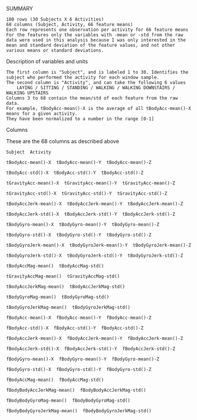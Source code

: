 SUMMARY

    180 rows (30 Subjects X 6 Activities)
    68 columns (Subject, Activity, 66 feature means)
    Each row represents one observation per activity for 66 feature means
    For the features only the variables with -mean or -std from the raw data were used in this analysis because I was only interested in the mean and standard deviation of the feature values, and not other various means or standard deviations.

Description of variables and units

    The first column is "Subject", and is labeled 1 to 30. Identifies the subject who performed the activity for each window sample.
    The second column is "Activity", and can take the following 6 values
        LAYING / SITTING / STANDING / WALKING / WALKING DOWNSTAIRS / WALKING UPSTAIRS
    Columns 3 to 68 contain the mean/std of each feature from the raw data.
    For example, tBodyAcc-mean()-X is the average of all tBodyAcc-mean()-X means for a given activity.
    They have been normalized to a number in the range [0-1]

Columns

These are the 68 columns as described above

    Subject  Activity

    tBodyAcc-mean()-X  tBodyAcc-mean()-Y  tBodyAcc-mean()-Z

    tBodyAcc-std()-X  tBodyAcc-std()-Y  tBodyAcc-std()-Z

    tGravityAcc-mean()-X  tGravityAcc-mean()-Y  tGravityAcc-mean()-Z

    tGravityAcc-std()-X  tGravityAcc-std()-Y  tGravityAcc-std()-Z

    tBodyAccJerk-mean()-X  tBodyAccJerk-mean()-Y  tBodyAccJerk-mean()-Z

    tBodyAccJerk-std()-X  tBodyAccJerk-std()-Y  tBodyAccJerk-std()-Z

    tBodyGyro-mean()-X  tBodyGyro-mean()-Y  tBodyGyro-mean()-Z

    tBodyGyro-std()-X  tBodyGyro-std()-Y  tBodyGyro-std()-Z

    tBodyGyroJerk-mean()-X  tBodyGyroJerk-mean()-Y  tBodyGyroJerk-mean()-Z

    tBodyGyroJerk-std()-X  tBodyGyroJerk-std()-Y  tBodyGyroJerk-std()-Z

    tBodyAccMag-mean()  tBodyAccMag-std()

    tGravityAccMag-mean()  tGravityAccMag-std()

    tBodyAccJerkMag-mean()  tBodyAccJerkMag-std()

    tBodyGyroMag-mean()  tBodyGyroMag-std()

    tBodyGyroJerkMag-mean()  tBodyGyroJerkMag-std()

    fBodyAcc-mean()-X  fBodyAcc-mean()-Y  fBodyAcc-mean()-Z

    fBodyAcc-std()-X  fBodyAcc-std()-Y  fBodyAcc-std()-Z

    fBodyAccJerk-mean()-X  fBodyAccJerk-mean()-Y  fBodyAccJerk-mean()-Z

    fBodyAccJerk-std()-X  fBodyAccJerk-std()-Y  fBodyAccJerk-std()-Z

    fBodyGyro-mean()-X  fBodyGyro-mean()-Y  fBodyGyro-mean()-Z

    fBodyGyro-std()-X  fBodyGyro-std()-Y  fBodyGyro-std()-Z

    fBodyAccMag-mean()  fBodyAccMag-std()

    fBodyBodyAccJerkMag-mean()  fBodyBodyAccJerkMag-std()

    fBodyBodyGyroMag-mean()  fBodyBodyGyroMag-std()

    fBodyBodyGyroJerkMag-mean()  fBodyBodyGyroJerkMag-std()
